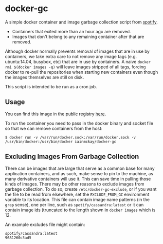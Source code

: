 # docker-gc

A simple docker container and image garbage collection script from [spotify](https://github.com/spotify/docker-gc).

* Containers that exited more than an hour ago are removed.
* Images that don't belong to any remaining container after that are removed.

Although docker normally prevents removal of images that are in use by
containers, we take extra care to not remove any image tags (e.g. ubuntu:14.04,
busybox, etc) that are in use by containers. A naive `docker rmi $(docker images -q)`
will leave images stripped of all tags, forcing docker to re-pull the
repositories when starting new containers even though the images themselves are
still on disk.

This script is intended to be run as a cron job.


## Usage

You can find this image in the public registry [here](https://registry.hub.docker.com/u/iainmckay/docker-gc/).

To run the container you need to pass in the docker binary and socket file so that
we can remove containers from the host:

    $ docker run -v /var/run/docker.sock:/var/run/docker.sock -v /usr/bin/docker:/usr/bin/docker iainmckay/docker-gc


## Excluding Images From Garbage Collection

There can be images that are large that serve as a common base for
many application containers, and as such, make sense to pin to the
machine, as many derivative containers will use it.  This can save
time in pulling those kinds of images.  There may be other reasons to
exclude images from garbage collection.  To do so, create
`/etc/docker-gc-exclude`, or if you want the file to be read from
elsewhere, set the `EXCLUDE_FROM_GC` environment variable to its
location.  This file can contain image name patterns (in the `grep`
sense), one per line, such as `spotify/cassandra:latest` or it can
contain image ids (truncated to the length shown in `docker images`
which is 12.

An example excludes file might contain:
```
spotify/cassandra:latest
9681260c3ad5
```
